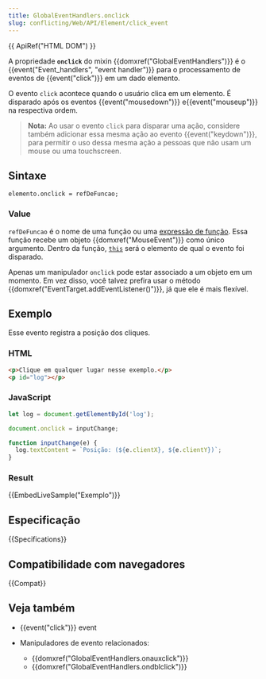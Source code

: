 ```yaml
---
title: GlobalEventHandlers.onclick
slug: conflicting/Web/API/Element/click_event
---
```


{{ ApiRef("HTML DOM") }}

A propriedade **`onclick`** do mixin {{domxref("GlobalEventHandlers")}} é o {{event("Event_handlers", "event handler")}} para o processamento de eventos de {{event("click")}} em um dado elemento.

O evento `click` acontece quando o usuário clica em um elemento. É disparado após os eventos {{event("mousedown")}} e{{event("mouseup")}} na respectiva ordem.

> **Nota:** Ao usar o evento `click` para disparar uma ação, considere também adicionar essa mesma ação ao evento {{event("keydown")}}, para permitir o uso dessa mesma ação a pessoas que não usam um mouse ou uma touchscreen.

## Sintaxe

```
elemento.onclick = refDeFuncao;
```

### Value

`refDeFuncao` é o nome de uma função ou uma [expressão de função](/pt-BR/docs/Web/JavaScript/Reference/Operators/function). Essa função recebe um objeto {{domxref("MouseEvent")}} como único argumento. Dentro da função, [`this`](/pt-BR/docs/Web/JavaScript/Reference/Operators/this) será o elemento de qual o evento foi disparado.

Apenas um manipulador `onclick` pode estar associado a um objeto em um momento. Em vez disso, você talvez prefira usar o método {{domxref("EventTarget.addEventListener()")}}, já que ele é mais flexível.

## Exemplo

Esse evento registra a posição dos cliques.

### HTML

```html
<p>Clique em qualquer lugar nesse exemplo.</p>
<p id="log"></p>
```

### JavaScript

```js
let log = document.getElementById('log');

document.onclick = inputChange;

function inputChange(e) {
  log.textContent = `Posição: (${e.clientX}, ${e.clientY})`;
}
```

### Result

{{EmbedLiveSample("Exemplo")}}

## Especificação

{{Specifications}}

## Compatibilidade com navegadores

{{Compat}}

## Veja também

- {{event("click")}} event
- Manipuladores de evento relacionados:

  - {{domxref("GlobalEventHandlers.onauxclick")}}
  - {{domxref("GlobalEventHandlers.ondblclick")}}
